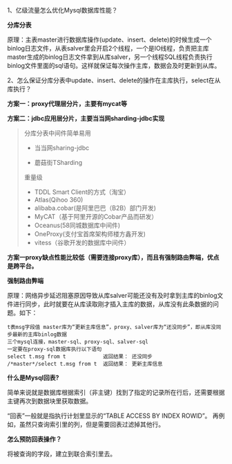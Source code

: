 1、亿级流量怎么优化Mysql数据库性能？

**分库分表**

原理：主表master进行数据库操作(update、insert、delete)的时候生成一个binlog日志文件，从表salver里会开启2个线程，一个是IO线程，负责把主库master生成的binlog日志文件拿到从库salver，另一个线程SQL线程负责执行binlog文件里面的sql语句。这样就保证每次操作主库，数据会及时更新到从库。

2、怎么保证分库分表中update、insert、delete的操作在主库执行，select在从库执行？

**方案一：proxy代理层分片，主要有mycat等**

**方案二：jdbc应用层分片，主要当当网sharding-jdbc实现**

>分库分表中间件简单易用
>
>* 当当网sharing-jdbc
>
>* 蘑菇街TSharding
>
>重量级
>
>- TDDL Smart Client的方式（淘宝）
>- Atlas(Qihoo 360)
>- alibaba.cobar(是阿里巴巴（B2B）部门开发)
>- MyCAT（基于阿里开源的Cobar产品而研发）
>- Oceanus(58同城数据库中间件)
>- OneProxy(支付宝首席架构师楼方鑫开发)
>- vitess（谷歌开发的数据库中间件）

**方案一proxy缺点性能比较低（需要连接proxy库），而且有强制路由弊端，优点是跨平台。**

**强制路由弊端**

原理：网络异步延迟阻塞原因导致从库salver可能还没有及时拿到主库的binlog文件进行同步，此时就要在从库读取刚才插入主库的数据，从库没有此条数据的问题。如下：

```
t表msg字段值 master库为“更新主库信息”，proxy、salver库为“还没同步”，即从库没同步最新的主库binlog数据
三个mysql连接，master-sql、proxy-sql、salver-sql
一定要在proxy-sql数据库执行以下语句
select t.msg from t            返回结果： 还没同步
/*master*/select t.msg from t  返回结果： 更新主库信息
```

**什么是Mysql回表?**

简单来说就是数据库根据索引（非主键）找到了指定的记录所在行后，还需要根据主键再次到数据块里获取数据。

“回表”一般就是指执行计划里显示的“TABLE ACCESS BY INDEX ROWID”。
再例如，虽然只查询索引里的列，但是需要回表过滤掉其他行。

**怎么预防回表操作？**

将被查询的字段，建立到联合索引里去。

